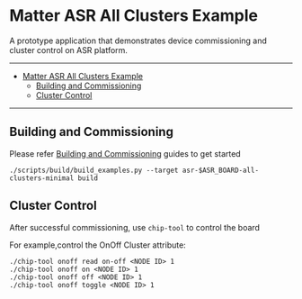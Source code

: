 # Matter ASR All Clusters Example

A prototype application that demonstrates device commissioning and cluster
control on ASR platform.

---

-   [Matter ASR All Clusters Example](#matter-asr-all-clusters-example)
    -   [Building and Commissioning](#building-and-commissioning)
    -   [Cluster Control](#cluster-control)

---

## Building and Commissioning

Please refer
[Building and Commissioning](../../../docs/platforms/asr/asr_getting_started_guide.md#building-the-example-application)
guides to get started

```
./scripts/build/build_examples.py --target asr-$ASR_BOARD-all-clusters-minimal build
```

## Cluster Control

After successful commissioning, use `chip-tool` to control the board

For example,control the OnOff Cluster attribute:

```
./chip-tool onoff read on-off <NODE ID> 1
./chip-tool onoff on <NODE ID> 1
./chip-tool onoff off <NODE ID> 1
./chip-tool onoff toggle <NODE ID> 1
```
